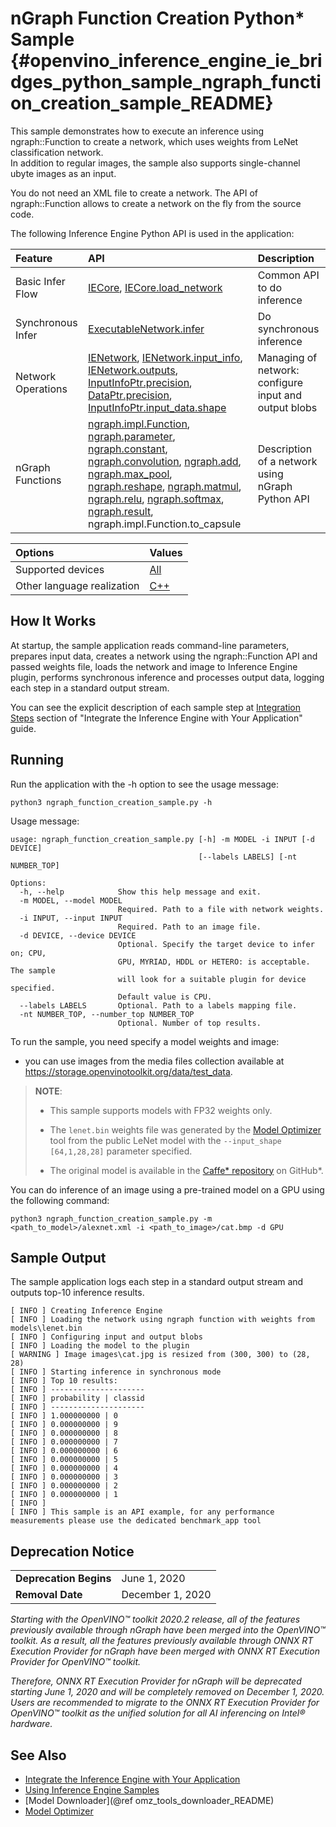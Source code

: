 # nGraph Function Creation Python* Sample {#openvino_inference_engine_ie_bridges_python_sample_ngraph_function_creation_sample_README}

This sample demonstrates how to execute an inference using ngraph::Function to create a network, which uses weights from LeNet classification network.  
In addition to regular images, the sample also supports single-channel ubyte images as an input.

You do not need an XML file to create a network. The API of ngraph::Function allows to create a network on the fly from the source code.

The following Inference Engine Python API is used in the application:

| Feature            | API                                                                                                                                                                                                                                        | Description                                           |
| :----------------- | :----------------------------------------------------------------------------------------------------------------------------------------------------------------------------------------------------------------------------------------- | :---------------------------------------------------- |
| Basic Infer Flow   | [IECore], [IECore.load_network]                                                                                                                                                                                                            | Common API to do inference                            |
| Synchronous Infer  | [ExecutableNetwork.infer]                                                                                                                                                                                                                  | Do synchronous inference                              |
| Network Operations | [IENetwork], [IENetwork.input_info], [IENetwork.outputs], [InputInfoPtr.precision], [DataPtr.precision], [InputInfoPtr.input_data.shape]                                                                                                   | Managing of network: configure input and output blobs |
| nGraph Functions   | [ngraph.impl.Function], [ngraph.parameter], [ngraph.constant], [ngraph.convolution], [ngraph.add], [ngraph.max_pool], [ngraph.reshape], [ngraph.matmul], [ngraph.relu], [ngraph.softmax], [ngraph.result], ngraph.impl.Function.to_capsule | Description of a network using nGraph Python API      |

| Options                    | Values                                                                  |
| :------------------------- | :---------------------------------------------------------------------- |
| Supported devices          | [All](../../../../../docs/IE_DG/supported_plugins/Supported_Devices.md) |
| Other language realization | [C++](../../../../samples/ngraph_function_creation_sample)              |

## How It Works

At startup, the sample application reads command-line parameters, prepares input data, creates a network using the ngraph::Function API and passed weights file, loads the network and image to Inference Engine plugin, performs synchronous inference and processes output data, logging each step in a standard output stream.

You can see the explicit description of
each sample step at [Integration Steps](../../../../../docs/IE_DG/Integrate_with_customer_application_new_API.md) section of "Integrate the Inference Engine with Your Application" guide.

## Running

Run the application with the -h option to see the usage message:

```
python3 ngraph_function_creation_sample.py -h
```

Usage message:

```
usage: ngraph_function_creation_sample.py [-h] -m MODEL -i INPUT [-d DEVICE]
                                          [--labels LABELS] [-nt NUMBER_TOP]

Options:
  -h, --help            Show this help message and exit.
  -m MODEL, --model MODEL
                        Required. Path to a file with network weights.
  -i INPUT, --input INPUT
                        Required. Path to an image file.
  -d DEVICE, --device DEVICE
                        Optional. Specify the target device to infer on; CPU,
                        GPU, MYRIAD, HDDL or HETERO: is acceptable. The sample
                        will look for a suitable plugin for device specified.
                        Default value is CPU.
  --labels LABELS       Optional. Path to a labels mapping file.
  -nt NUMBER_TOP, --number_top NUMBER_TOP
                        Optional. Number of top results.
```

To run the sample, you need specify a model weights and image:
 - you can use images from the media files collection available at https://storage.openvinotoolkit.org/data/test_data.

> **NOTE**: 
> 
> * This sample supports models with FP32 weights only.
>
> * The `lenet.bin` weights file was generated by the [Model Optimizer](../../../../../docs/MO_DG/Deep_Learning_Model_Optimizer_DevGuide.md) tool from the public LeNet model with the `--input_shape [64,1,28,28]` parameter specified.  
>
> * The original model is available in the [Caffe* repository](https://github.com/BVLC/caffe/tree/master/examples/mnist) on GitHub\*.

You can do inference of an image using a pre-trained model on a GPU using the following command:

```
python3 ngraph_function_creation_sample.py -m <path_to_model>/alexnet.xml -i <path_to_image>/cat.bmp -d GPU
```

## Sample Output

The sample application logs each step in a standard output stream and outputs top-10 inference results.

```
[ INFO ] Creating Inference Engine
[ INFO ] Loading the network using ngraph function with weights from models\lenet.bin
[ INFO ] Configuring input and output blobs
[ INFO ] Loading the model to the plugin
[ WARNING ] Image images\cat.jpg is resized from (300, 300) to (28, 28)
[ INFO ] Starting inference in synchronous mode
[ INFO ] Top 10 results:
[ INFO ] ---------------------
[ INFO ] probability | classid
[ INFO ] ---------------------
[ INFO ] 1.000000000 | 0
[ INFO ] 0.000000000 | 9
[ INFO ] 0.000000000 | 8
[ INFO ] 0.000000000 | 7
[ INFO ] 0.000000000 | 6
[ INFO ] 0.000000000 | 5
[ INFO ] 0.000000000 | 4
[ INFO ] 0.000000000 | 3
[ INFO ] 0.000000000 | 2
[ INFO ] 0.000000000 | 1
[ INFO ]
[ INFO ] This sample is an API example, for any performance measurements please use the dedicated benchmark_app tool
```

## Deprecation Notice

<table>
  <tr>
    <td><strong>Deprecation Begins</strong></td>
    <td>June 1, 2020</td>
  </tr>
  <tr>
    <td><strong>Removal Date</strong></td>
    <td>December 1, 2020</td>
  </tr>
</table> 

*Starting with the OpenVINO™ toolkit 2020.2 release, all of the features previously available through nGraph have been merged into the OpenVINO™ toolkit. As a result, all the features previously available through ONNX RT Execution Provider for nGraph have been merged with ONNX RT Execution Provider for OpenVINO™ toolkit.*

*Therefore, ONNX RT Execution Provider for nGraph will be deprecated starting June 1, 2020 and will be completely removed on December 1, 2020. Users are recommended to migrate to the ONNX RT Execution Provider for OpenVINO™ toolkit as the unified solution for all AI inferencing on Intel® hardware.*

## See Also

* [Integrate the Inference Engine with Your Application](../../../../../docs/IE_DG/Integrate_with_customer_application_new_API.md)
* [Using Inference Engine Samples](../../../../../docs/IE_DG/Samples_Overview.md)
* [Model Downloader](@ref omz_tools_downloader_README)
* [Model Optimizer](../../../../../docs/MO_DG/Deep_Learning_Model_Optimizer_DevGuide.md)


[IECore]:https://docs.openvinotoolkit.org/latest/ie_python_api/classie__api_1_1IECore.html
[IENetwork]:https://docs.openvinotoolkit.org/latest/ie_python_api/classie__api_1_1IENetwork.html
[IENetwork.input_info]:https://docs.openvinotoolkit.org/latest/ie_python_api/classie__api_1_1IENetwork.html#data_fields
[IENetwork.outputs]:https://docs.openvinotoolkit.org/latest/ie_python_api/classie__api_1_1IENetwork.html#data_fields
[InputInfoPtr.precision]:https://docs.openvinotoolkit.org/latest/ie_python_api/classie__api_1_1InputInfoPtr.html#data_fields
[DataPtr.precision]:https://docs.openvinotoolkit.org/latest/ie_python_api/classie__api_1_1DataPtr.html#data_fields
[IECore.load_network]:https://docs.openvinotoolkit.org/latest/ie_python_api/classie__api_1_1IECore.html#ac9a2e043d14ccfa9c6bbf626cfd69fcc
[InputInfoPtr.input_data.shape]:https://docs.openvinotoolkit.org/latest/ie_python_api/classie__api_1_1InputInfoPtr.html#data_fields
[ExecutableNetwork.infer]:https://docs.openvinotoolkit.org/latest/ie_python_api/classie__api_1_1ExecutableNetwork.html#aea96e8e534c8e23d8b257bad11063519

<!-- TODO: Replace the link by another one pointing to the Python API, if available -->
[ngraph.impl.Function]:https://docs.openvinotoolkit.org/latest/ngraph_cpp_api/classngraph_1_1Function.html
<!-- [ngraph.impl.Function.to_capsule]: -->
[ngraph.parameter]:https://docs.openvinotoolkit.org/latest/ngraph_python_api/namespacengraph_1_1opset1_1_1ops.html#a709acd09288f5a76ed8d07492efc3d13
[ngraph.constant]:https://docs.openvinotoolkit.org/latest/ngraph_python_api/namespacengraph_1_1opset1_1_1ops.html#a5b6c4e416026e007a4107b3f510d0c27
[ngraph.convolution]:https://docs.openvinotoolkit.org/latest/ngraph_python_api/namespacengraph_1_1opset1_1_1ops.html#a3143ff55f68428afc1b6c802ee9381e8
[ngraph.add]:https://docs.openvinotoolkit.org/latest/ngraph_python_api/namespacengraph_1_1opset1_1_1ops.html#abfa0373c10ced1b1f129594d9bd8a159
[ngraph.max_pool]:https://docs.openvinotoolkit.org/latest/ngraph_python_api/namespacengraph_1_1opset1_1_1ops.html#ac60b4459ad23b296086925abce6acd2d
[ngraph.reshape]:https://docs.openvinotoolkit.org/latest/ngraph_python_api/namespacengraph_1_1opset1_1_1ops.html#a38e1ead9435c4b75c1d891ba2dd6a62e
[ngraph.matmul]:https://docs.openvinotoolkit.org/latest/ngraph_python_api/namespacengraph_1_1opset1_1_1ops.html#a403b5e10e1f75aeb7569024237e85071
[ngraph.relu]:https://docs.openvinotoolkit.org/latest/ngraph_python_api/namespacengraph_1_1opset1_1_1ops.html#a70b9b3faf58d85e43d27fef5028117e3
[ngraph.softmax]:https://docs.openvinotoolkit.org/latest/ngraph_python_api/namespacengraph_1_1opset1_1_1ops.html#a632cc9a31ecaefa2a982d039ecad8d26
[ngraph.result]:https://docs.openvinotoolkit.org/latest/ngraph_python_api/namespacengraph_1_1opset1_1_1ops.html#a94f8bf6ab8910dfd461d09cb6c6edd11
